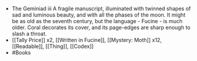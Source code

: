 - The Geminiad iii
  A fragile manuscript, illuminated with twinned shapes of sad and luminous beauty, and with all the phases of the moon. It might be as old as the seventh century, but the language - Fucine - is much older. Coral decorates its cover, and its page-edges are sharp enough to slash a throat.
- [[Tally Price]] x2, [[Written in Fucine]], [[Mystery: Moth]] x12, [[Readable]], [[Thing]], [[Codex]]
- #Books
